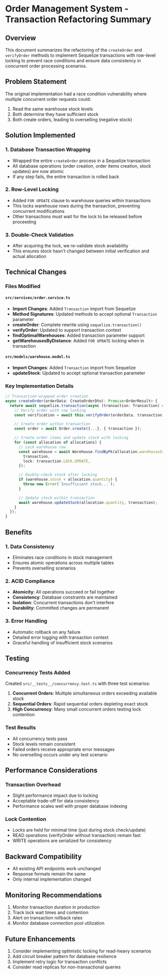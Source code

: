 # Order Management System - Transaction Refactoring Summary

## Overview

This document summarizes the refactoring of the `createOrder` and `verifyOrder` methods to implement Sequelize transactions with row-level locking to prevent race conditions and ensure data consistency in concurrent order processing scenarios.

## Problem Statement

The original implementation had a race condition vulnerability where multiple concurrent order requests could:

1. Read the same warehouse stock levels
2. Both determine they have sufficient stock
3. Both create orders, leading to overselling (negative stock)

## Solution Implemented

### 1. Database Transaction Wrapping

- Wrapped the entire `createOrder` process in a Sequelize transaction
- All database operations (order creation, order items creation, stock updates) are now atomic
- If any step fails, the entire transaction is rolled back

### 2. Row-Level Locking

- Added `FOR UPDATE` clause to warehouse queries within transactions
- This locks warehouse rows during the transaction, preventing concurrent modifications
- Other transactions must wait for the lock to be released before proceeding

### 3. Double-Check Validation

- After acquiring the lock, we re-validate stock availability
- This ensures stock hasn't changed between initial verification and actual allocation

## Technical Changes

### Files Modified

#### `src/services/order.service.ts`

- **Import Changes**: Added `Transaction` import from Sequelize
- **Method Signatures**: Updated methods to accept optional `Transaction` parameter
- **createOrder**: Complete rewrite using `sequelize.transaction()`
- **verifyOrder**: Updated to support transaction context
- **findOptimalWarehouses**: Added transaction parameter support
- **getWarehousesByDistance**: Added `FOR UPDATE` locking when in transaction

#### `src/models/warehouse.model.ts`

- **Import Changes**: Added `Transaction` import from Sequelize
- **updateStock**: Updated to accept optional transaction parameter

### Key Implementation Details

```typescript
// Transaction-wrapped order creation
async createOrder(orderData: CreateOrderDto): Promise<OrderResult> {
  return await sequelize.transaction(async (transaction: Transaction) => {
    // Verify order with row locking
    const verification = await this.verifyOrder(orderData, transaction);

    // Create order within transaction
    const order = await Order.create({...}, { transaction });

    // Create order items and update stock with locking
    for (const allocation of allocations) {
      // Lock warehouse row
      const warehouse = await Warehouse.findByPk(allocation.warehouseId, {
        transaction,
        lock: transaction.LOCK.UPDATE,
      });

      // Double-check stock after locking
      if (warehouse.stock < allocation.quantity) {
        throw new Error(`Insufficient stock...`);
      }

      // Update stock within transaction
      await warehouse.updateStock(allocation.quantity, transaction);
    }
  });
}
```

## Benefits

### 1. Data Consistency

- Eliminates race conditions in stock management
- Ensures atomic operations across multiple tables
- Prevents overselling scenarios

### 2. ACID Compliance

- **Atomicity**: All operations succeed or fail together
- **Consistency**: Database constraints are maintained
- **Isolation**: Concurrent transactions don't interfere
- **Durability**: Committed changes are permanent

### 3. Error Handling

- Automatic rollback on any failure
- Detailed error logging with transaction context
- Graceful handling of insufficient stock scenarios

## Testing

### Concurrency Tests Added

Created `src/__tests__/concurrency.test.ts` with three test scenarios:

1. **Concurrent Orders**: Multiple simultaneous orders exceeding available stock
2. **Sequential Orders**: Rapid sequential orders depleting exact stock
3. **High Concurrency**: Many small concurrent orders testing lock contention

### Test Results

- All concurrency tests pass
- Stock levels remain consistent
- Failed orders receive appropriate error messages
- No overselling occurs under any test scenario

## Performance Considerations

### Transaction Overhead

- Slight performance impact due to locking
- Acceptable trade-off for data consistency
- Performance scales well with proper database indexing

### Lock Contention

- Locks are held for minimal time (just during stock check/update)
- READ operations (verifyOrder without transaction) remain fast
- WRITE operations are serialized for consistency

## Backward Compatibility

- All existing API endpoints work unchanged
- Response formats remain the same
- Only internal implementation changed

## Monitoring Recommendations

1. Monitor transaction duration in production
2. Track lock wait times and contention
3. Alert on transaction rollback rates
4. Monitor database connection pool utilization

## Future Enhancements

1. Consider implementing optimistic locking for read-heavy scenarios
2. Add circuit breaker pattern for database resilience
3. Implement retry logic for transaction conflicts
4. Consider read replicas for non-transactional queries
